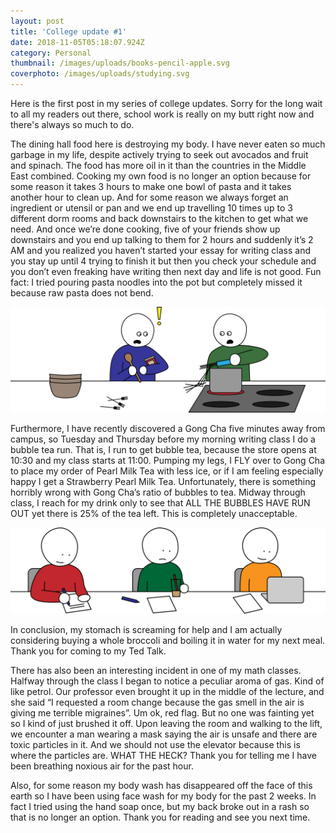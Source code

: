 ```yaml
---
layout: post
title: 'College update #1'
date: 2018-11-05T05:18:07.924Z
category: Personal
thumbnail: /images/uploads/books-pencil-apple.svg
coverphoto: /images/uploads/studying.svg
---
```

Here is the first post in my series of college updates. Sorry for the long wait to all my readers out there, school work is really on my butt right now and there's always so much to do.

The dining hall food here is destroying my body. I have never eaten so much garbage in my life, despite actively trying to seek out avocados and fruit and spinach. The food has more oil in it than the countries in the Middle East combined. Cooking my own food is no longer an option because for some reason it takes 3 hours to make one bowl of pasta and it takes another hour to clean up. And for some reason we always forget an ingredient or utensil or pan and we end up travelling 10 times up to 3 different dorm rooms and back downstairs to the kitchen to get what we need. And once we’re done cooking, five of your friends show up downstairs and you end up talking to them for 2 hours and suddenly it’s 2 AM and you realized you haven’t started your essay for writing class and you stay up until 4 trying to finish it but then you check your schedule and you don’t even freaking have writing then next day and life is not good. Fun fact: I tried pouring pasta noodles into the pot but completely missed it because raw pasta does not bend.

![cooking](/images/uploads/cooking.svg)

Furthermore, I have recently discovered a Gong Cha five minutes away from campus, so Tuesday and Thursday before my morning writing class I do a bubble tea run. That is, I run to get bubble tea, because the store opens at 10:30 and my class starts at 11:00. Pumping my legs, I FLY over to Gong Cha to place my order of Pearl Milk Tea with less ice, or if I am feeling especially happy I get a Strawberry Pearl Milk Tea. Unfortunately, there is something horribly wrong with Gong Cha’s ratio of bubbles to tea. Midway through class, I reach for my drink only to see that ALL THE BUBBLES HAVE RUN OUT yet there is 25% of the tea left. This is completely unacceptable.

![bubble tea](/images/uploads/gongcha.svg)

In conclusion, my stomach is screaming for help and I am actually considering buying a whole broccoli and boiling it in water for my next meal. Thank you for coming to my Ted Talk. 

There has also been an interesting incident in one of my math classes. Halfway through the class I began to notice a peculiar aroma of gas. Kind of like petrol. Our professor even brought it up in the middle of the lecture, and she said “I requested a room change because the gas smell in the air is giving me terrible migraines”. Um ok, red flag. But no one was fainting yet so I kind of just brushed it off. Upon leaving the room and walking to the lift, we encounter a man wearing a mask saying the air is unsafe and there are toxic particles in it. And we should not use the elevator because this is where the particles are. WHAT THE HECK? Thank you for telling me I have been breathing noxious air for the past hour. 

Also, for some reason my body wash has disappeared off the face of this earth so I have been using face wash for my body for the past 2 weeks. In fact I tried using the hand soap once, but my back broke out in a rash so that is no longer an option. Thank you for reading and see you next time.
